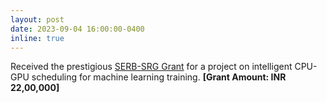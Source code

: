 ```yaml
---
layout: post
date: 2023-09-04 16:00:00-0400
inline: true
---
```


Received the prestigious <a href="https://www.serbonline.in/SERB/srg_Instructions?HomePage=New">SERB-SRG Grant</a> for a project on intelligent CPU-GPU scheduling for machine learning training. <b>[Grant Amount: INR 22,00,000]</b>
